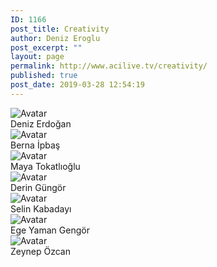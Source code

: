 ```yaml
---
ID: 1166
post_title: Creativity
author: Deniz Eroglu
post_excerpt: ""
layout: page
permalink: http://www.acilive.tv/creativity/
published: true
post_date: 2019-03-28 12:54:19
---
```

<!-- wp:html -->
<div class="our-members-div container">
  <div class="row justify-content-center">
    <div class="crew-members container col-6 col-sm-4 order-1">
<img class="rounded mx-auto d-block crew-image " src="http://www.acilive.tv/wp-content/uploads/2019/04/deniz-erdogan.jpg" alt="Avatar">
      <div class="middle">
        <div class="text">Deniz Erdoğan</div>
      </div>
    </div>  
<div class="crew-members container col-6 col-sm-4 order-1">   
<img class="rounded mx-auto d-block crew-image " src="http://www.acilive.tv/wp-content/uploads/2019/04/1585-Berna-Nur-İpbaş.jpg" alt="Avatar">
      <div class="middle">
        <div class="text">Berna İpbaş</div>
      </div>
    </div>
    <div class="crew-members container container col-6 col-sm-4"> <img class="rounded mx-auto d-block crew-image " src="http://www.acilive.tv/wp-content/uploads/2019/04/1693-Maya-Tokatlıoğlu.jpg" alt="Avatar">
      <div class="middle">
        <div class="text">Maya Tokatlıoğlu</div>
      </div>
    </div>
    <div class="crew-members container col-6 col-sm-4 "> <img class="rounded mx-auto d-block crew-image " src="http://www.acilive.tv/wp-content/uploads/2019/04/1744-Derin-Güngör.jpg" alt="Avatar "> 
      <div class="middle ">
        <div class="text ">Derin Güngör</div>
      </div>
    </div>
    <div class="crew-members container col-6 col-sm-4 "> <img class="rounded mx-auto d-block crew-image " src="http://www.acilive.tv/wp-content/uploads/2019/04/896_SELYN_KABADAYI.jpg" alt="Avatar ">
      <div class="middle ">
        <div class="text ">Selin Kabadayı</div>
      </div>
    </div>
    <div class="crew-members container col-6 col-sm-4 "> <img class="rounded mx-auto d-block crew-image " src="http://www.acilive.tv/wp-content/uploads/2019/04/812_EGE_YAMAN_GENGOeR.jpg" alt="Avatar "> 
      <div class="middle ">
        <div class="text ">Ege Yaman Gengör</div>
      </div>
    </div>
<div class="crew-members container col-6 col-sm-4 "> <img class="rounded mx-auto d-block crew-image " src="http://www.acilive.tv/wp-content/uploads/2019/04/869_ZEYNEP_OeZCAN.jpg" alt="Avatar "> 
      <div class="middle ">
        <div class="text ">Zeynep Özcan</div>
      </div>
    </div>
  </div>
<!-- /wp:html -->